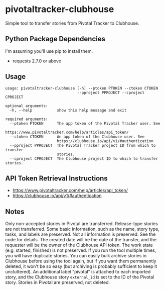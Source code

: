 # pivotaltracker-clubhouse
Simple tool to transfer stories from Pivotal Tracker to Clubhouse.

## Python Package Dependencies
I'm assuming you'll use pip to install them.
* requests 2.7.0 or above

## Usage
```
usage: pivotaltracker-clubhouse [-h] --ptoken PTOKEN --ctoken CTOKEN
                                --pproject PPROJECT --cproject CPROJECT

optional arguments:
  -h, --help           show this help message and exit
  
required arguments:
  --ptoken PTOKEN      The app token of the Pivotal Tracker user. See
                       https://www.pivotaltracker.com/help/articles/api_token/
  --ctoken CTOKEN      An app token of the Clubhouse user. See
                       https://clubhouse.io/api/v1/#authentication
  --pproject PPROJECT  The Pivotal Tracker project ID from which to transfer
                       stories.
  --cproject CPROJECT  The Clubhouse project ID to which to transfer stories.
```

## API Token Retrieval Instructions
* https://www.pivotaltracker.com/help/articles/api_token/
* https://clubhouse.io/api/v1/#authentication

## Notes
Only non-accepted stories in Pivotal are transferred. Release-type stories are not transferred. Some basic information, such as
the name, story type, tasks, and labels are preserved. Not all information is preserved. See the code for details. The created
date will be the date of the transfer, and the requester will be the owner of the Clubhouse API token. The work state (e.g.
started, finished) is not preserved. If you run the tool multiple times, you will have duplicate stories. You can easily bulk
archive stories in Clubhouse before using the tool again, but if you want them permanently deleted, it won't be so easy (but
archiving is probably sufficient to keep it uncluttered). An additional label "pivotal" is attached to each imported story, and
the Clubhouse story `external_id` is set to the ID of the Pivotal story. Stories in Pivotal are preserved, not deleted.
